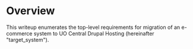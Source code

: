 # Overview

This writeup enumerates the top-level requirements for migration of an e-commerce system to UO Central Drupal Hosting (hereinafter "target_system").

